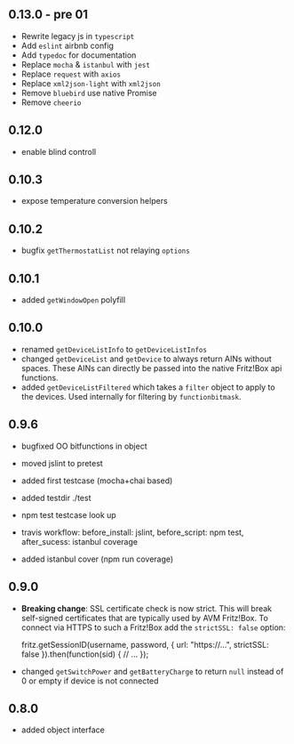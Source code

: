 ## 0.13.0 - pre 01

- Rewrite legacy js in `typescript`
- Add `eslint` airbnb config
- Add `typedoc` for documentation
- Replace `mocha` & `istanbul` with `jest`
- Replace `request` with `axios`
- Replace `xml2json-light` with `xml2json`
- Remove `bluebird` use native Promise
- Remove `cheerio`

## 0.12.0

- enable blind controll

## 0.10.3

- expose temperature conversion helpers

## 0.10.2

- bugfix `getThermostatList` not relaying `options`

## 0.10.1

- added `getWindowOpen` polyfill

## 0.10.0

- renamed `getDeviceListInfo` to `getDeviceListInfos`
- changed `getDeviceList` and `getDevice` to always return AINs without spaces. These AINs can directly be passed into the native Fritz!Box api functions.
- added `getDeviceListFiltered` which takes a `filter` object to apply to the devices. Used internally for filtering by `functionbitmask`.

## 0.9.6

- bugfixed OO bitfunctions in object

- moved jslint to pretest
- added first testcase (mocha+chai based)
- added testdir ./test
- npm test testcase look up

- travis workflow: before_install: jslint, before_script: npm test, after_sucess: istanbul coverage
- added istanbul cover (npm run coverage)

## 0.9.0

- **Breaking change**: SSL certificate check is now strict. This will break self-signed certificates that are typically used by AVM Fritz!Box. To connect via HTTPS to such a Fritz!Box add the `strictSSL: false` option:

	fritz.getSessionID(username, password, {
		url: "https://...",
		strictSSL: false
	}).then(function(sid) {
		// ...
	});

- changed `getSwitchPower` and `getBatteryCharge` to return `null` instead of 0 or empty if device is not connected

## 0.8.0

- added object interface
